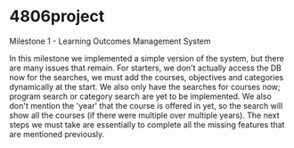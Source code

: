 # 4806project

Milestone 1 - Learning Outcomes Management System

In this milestone we implemented a simple version of the system, but there are many issues that remain. For starters, we don't 
actually access the DB now for the searches, we must add the courses, objectives and categories dynamically at the start. We also only 
have the searches for courses now; program search or category search are yet to be implemented. We also don't mention the 'year' 
that the course is offered in yet, so the search will show all the courses (if there were multiple over multiple years). The next steps
we must take are essentially to complete all the missing features that are mentioned previously.

